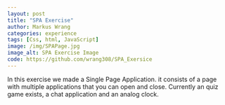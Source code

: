 ```yaml
---
layout: post
title: "SPA Exercise"
author: Markus Wrang
categories: experience
tags: [Css, html, JavaScript]
image: /img/SPAPage.jpg
image_alt: SPA Exercise Image
code: https://github.com/wrang308/SPA_Exersice
---
```

In this exercise we made a Single Page Application. it consists of a page with
multiple applications that you can open and close. Currently an quiz game exists,
a chat application and an analog clock.
